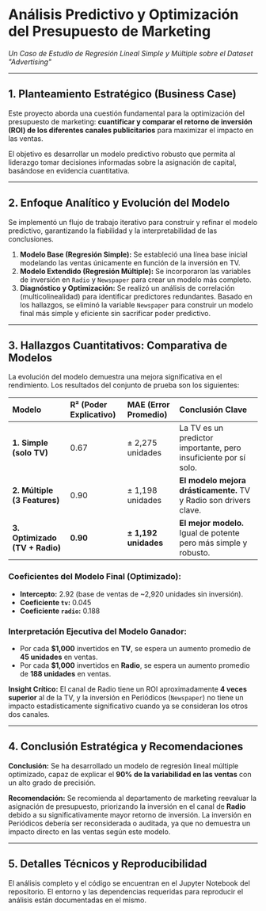 # Análisis Predictivo y Optimización del Presupuesto de Marketing
*Un Caso de Estudio de Regresión Lineal Simple y Múltiple sobre el Dataset "Advertising"*

---

## 1. Planteamiento Estratégico (Business Case)

Este proyecto aborda una cuestión fundamental para la optimización del presupuesto de marketing: **cuantificar y comparar el retorno de inversión (ROI) de los diferentes canales publicitarios** para maximizar el impacto en las ventas.

El objetivo es desarrollar un modelo predictivo robusto que permita al liderazgo tomar decisiones informadas sobre la asignación de capital, basándose en evidencia cuantitativa.

---

## 2. Enfoque Analítico y Evolución del Modelo

Se implementó un flujo de trabajo iterativo para construir y refinar el modelo predictivo, garantizando la fiabilidad y la interpretabilidad de las conclusiones.

1.  **Modelo Base (Regresión Simple):** Se estableció una línea base inicial modelando las ventas únicamente en función de la inversión en TV.
2.  **Modelo Extendido (Regresión Múltiple):** Se incorporaron las variables de inversión en `Radio` y `Newspaper` para crear un modelo más completo.
3.  **Diagnóstico y Optimización:** Se realizó un análisis de correlación (multicolinealidad) para identificar predictores redundantes. Basado en los hallazgos, se eliminó la variable `Newspaper` para construir un modelo final más simple y eficiente sin sacrificar poder predictivo.

---

## 3. Hallazgos Cuantitativos: Comparativa de Modelos

La evolución del modelo demuestra una mejora significativa en el rendimiento. Los resultados del conjunto de prueba son los siguientes:

| Modelo | R² (Poder Explicativo) | MAE (Error Promedio) | Conclusión Clave |
| :--- | :--- | :--- | :--- |
| **1. Simple (solo TV)** | 0.67 | ± 2,275 unidades | La TV es un predictor importante, pero insuficiente por sí solo. |
| **2. Múltiple (3 Features)** | 0.90 | ± 1,198 unidades | **El modelo mejora drásticamente.** TV y Radio son drivers clave. |
| **3. Optimizado (TV + Radio)**| **0.90** | **± 1,192 unidades**| **El mejor modelo.** Igual de potente pero más simple y robusto. |

### Coeficientes del Modelo Final (Optimizado):

* **Intercepto:** 2.92 (base de ventas de ~2,920 unidades sin inversión).
* **Coeficiente `tv`:** 0.045
* **Coeficiente `radio`:** 0.188

### Interpretación Ejecutiva del Modelo Ganador:

* Por cada **$1,000** invertidos en **TV**, se espera un aumento promedio de **45 unidades** en ventas.
* Por cada **$1,000** invertidos en **Radio**, se espera un aumento promedio de **188 unidades** en ventas.

**Insight Crítico:** El canal de Radio tiene un ROI aproximadamente **4 veces superior** al de la TV, y la inversión en Periódicos (`Newspaper`) no tiene un impacto estadísticamente significativo cuando ya se consideran los otros dos canales.

---

## 4. Conclusión Estratégica y Recomendaciones

**Conclusión:** Se ha desarrollado un modelo de regresión lineal múltiple optimizado, capaz de explicar el **90% de la variabilidad en las ventas** con un alto grado de precisión.

**Recomendación:** Se recomienda al departamento de marketing reevaluar la asignación de presupuesto, priorizando la inversión en el canal de **Radio** debido a su significativamente mayor retorno de inversión. La inversión en Periódicos debería ser reconsiderada o auditada, ya que no demuestra un impacto directo en las ventas según este modelo.

---

## 5. Detalles Técnicos y Reproducibilidad

El análisis completo y el código se encuentran en el Jupyter Notebook del repositorio. El entorno y las dependencias requeridas para reproducir el análisis están documentadas en el mismo.
